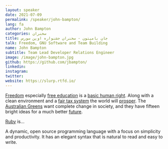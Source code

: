 ```yaml
---
layout: speaker
date: 2021-07-09
permalink: /speaker/john-bampton/
lang: fa
author: John Bampton
categories: سخنران
title: جان بامپتون - سخنران جشنواره اوپن سورس
talk: Freedom, GNU Software and Team Building
name: John Bampton
subtitle: Team Lead Developer Relations Engineer
image: /image/john-bampton.jpg
github: https://github.com/jbampton/
linkedin:
instagram:
twitter:
website: https://slurp.rtfd.io/
---
```


[Freedom](https://en.wikipedia.org/wiki/Freedom) especially
[free education](https://greens.org.au/campaigns/free-education) is a
[basic human right](https://en.wikipedia.org/wiki/Universal_Declaration_of_Human_Rights). Along
with a clean environment and a [fair tax system](https://greens.org.au/taxthebillionaires) the
world will [prosper](https://github.com/). The [Australian Greens](https://greens.org.au/) want
complete change in society, and they have fifteen bright ideas for a much better
[future](https://greens.org.au/future).

[Ruby](https://www.ruby-lang.org/en/) is...

A dynamic, open source programming language with a focus on simplicity and productivity.
It has an elegant syntax that is natural to read and easy to write.
